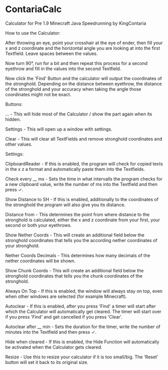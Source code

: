 # ContariaCalc
Calculator for Pre 1.9 Minecraft Java Speedrunning
by KingContaria


How to use the Calculator:


After throwing an eye, point your crosshair at the eye of ender, then fill your x and z coordinate and the horizontal angle you are looking at into the first Textfield. Leave spaces between the values.

Now turn 90°, run for a bit and then repeat this process for a second eyethrow and fill in the values into the second Textfield.

Now click the 'Find' Button and the calculator will output the coordinates of the stronghold. Depending on the distance between eyethrow, the distance of the stronghold and your accuracy when taking the angle those coordinates might not be exact.


Buttons:


... - This will hide most of the Calculator / show the part again when its hidden.

Settings - This will open up a window with settings.

Clear - This will clear all TextFields and remove stronghold coordinates and other values.


Settings:


ClipboardReader - If this is enabled, the program will check for copied texts in the x z a format and automatically paste them into the Textfields.

Check every __ ms - Sets the time in what intervalls the program checks for a new clipboard value, write the number of ms into the Textfield and then press ✓.

Show Distance to SH - If this is enabled, additionally to the coordinates of the stronghold the program will also give you its distance.

Distance from - This determines the point from where distance to the stronghold is calculated, either the x and z coordinate from your first, your second or both your eyethrows.

Show Nether Coords - This will create an additional field below the stronghold coordinates that tells you the according nether coordinates of your stronghold.

Nether Coords Decimals - This determines how many decimals of the nether coordinates will be shown.

Show Chunk Coords - This will create an additional field below the stronghold coordinates that tells you the chunk coordinates of the stronghold.

Always On Top - If this is enabled, the window will always stay on top, even when other windows are selected (for example Minecraft).

Autoclear - If this is enabled, after you press 'Find' a timer will start after which the Calculator will automatically get cleared. The timer will start over if you press 'Find' and get cancelled if you press 'Clear'.

Autoclear after __ min - Sets the duration for the timer, write the number of minutes into the Textfield and then press ✓.

Hide when cleared - If this is enabled, the Hide Function will automatically be activated when the Calculator gets cleared.

Resize - Use this to resize your calculator if it is too small/big. The 'Reset' button will set it back to its original size.
